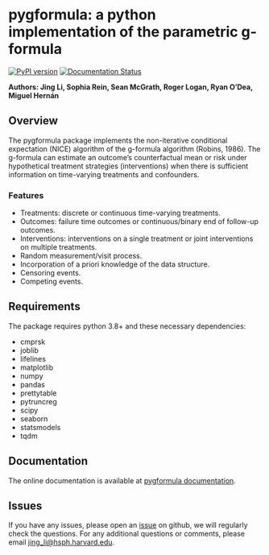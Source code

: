 # pygformula: a python implementation of the parametric g-formula

[![PyPI version](https://badge.fury.io/py/pygformula.svg)](https://pypi.org/project/pygformula)
[![Documentation Status](https://readthedocs.org/projects/pygformula/badge/?version=latest)](https://pygformula.readthedocs.io)

**Authors: Jing Li, Sophia Rein, Sean McGrath, Roger Logan, Ryan O’Dea, Miguel Hernán**


## Overview
The pygformula package implements the non-iterative conditional expectation (NICE) algorithm of the g-formula algorithm
(Robins, 1986). The g-formula can estimate an outcome’s counterfactual mean or risk under hypothetical treatment strategies
(interventions) when there is sufficient information on time-varying treatments and confounders.


### Features

* Treatments: discrete or continuous time-varying treatments.
* Outcomes: failure time outcomes or continuous/binary end of follow-up outcomes.
* Interventions: interventions on a single treatment or joint interventions on multiple treatments.
* Random measurement/visit process.
* Incorporation of a priori knowledge of the data structure.
* Censoring events.
* Competing events.


## Requirements

The package requires python 3.8+ and these necessary dependencies:

- cmprsk
- joblib
- lifelines
- matplotlib
- numpy
- pandas
- prettytable
- pytruncreg
- scipy
- seaborn
- statsmodels
- tqdm


## Documentation

The online documentation is available at [pygformula documentation](https://pygformula.readthedocs.io).

## Issues

If you have any issues, please open an [issue](https://github.com/CausalInference/pygformula/issues) on github, we will 
regularly check the questions. For any additional questions or comments, please email jing_li@hsph.harvard.edu.